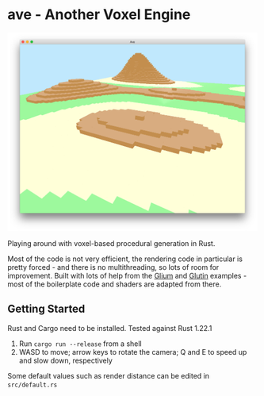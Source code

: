 # ave - Another Voxel Engine

![Screenshot](screenshot.png "Screenshot")

Playing around with voxel-based procedural generation in Rust.

Most of the code is not very efficient, the rendering code in particular is pretty forced - and there is no multithreading, so lots of room for improvement. Built with lots of help from the [Glium](https://github.com/glium/glium) and [Glutin](https://github.com/tomaka/glutin) examples - most of the boilerplate code and shaders are adapted from there.

## Getting Started

Rust and Cargo need to be installed. Tested against Rust 1.22.1

1. Run `cargo run --release` from a shell
2. WASD to move; arrow keys to rotate the camera; Q and E to speed up and slow down, respectively

Some default values such as render distance can be edited in `src/default.rs`
